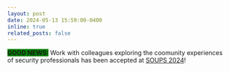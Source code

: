 ```yaml
---
layout: post
date: 2024-05-13 15:59:00-0400
inline: true
related_posts: false
---
```


<b style = "background-color:green;"> GOOD NEWS:</b> Work with colleagues exploring the coomunity experiences of security professionals has been accepted at <a href="https://www.usenix.org/conference/soups2024">SOUPS 2024</a>!
